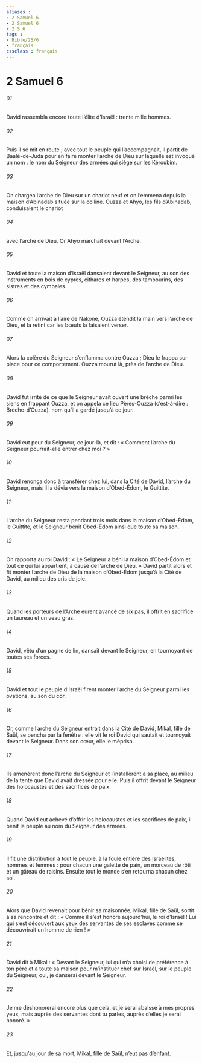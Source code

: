 ```yaml
---
aliases : 
- 2 Samuel 6
- 2 Samuel 6
- 2 S 6
tags : 
- Bible/2S/6
- français
cssclass : français
---
```


# 2 Samuel 6

###### 01
David rassembla encore toute l’élite d’Israël : trente mille hommes.
###### 02
Puis il se mit en route ; avec tout le peuple qui l’accompagnait, il partit de Baalé-de-Juda pour en faire monter l’arche de Dieu sur laquelle est invoqué un nom : le nom du Seigneur des armées qui siège sur les Kéroubim.
###### 03
On chargea l’arche de Dieu sur un chariot neuf et on l’emmena depuis la maison d’Abinadab située sur la colline. Ouzza et Ahyo, les fils d’Abinadab, conduisaient le chariot
###### 04
avec l’arche de Dieu. Or Ahyo marchait devant l’Arche.
###### 05
David et toute la maison d’Israël dansaient devant le Seigneur, au son des instruments en bois de cyprès, cithares et harpes, des tambourins, des sistres et des cymbales.
###### 06
Comme on arrivait à l’aire de Nakone, Ouzza étendit la main vers l’arche de Dieu, et la retint car les bœufs la faisaient verser.
###### 07
Alors la colère du Seigneur s’enflamma contre Ouzza ; Dieu le frappa sur place pour ce comportement. Ouzza mourut là, près de l’arche de Dieu.
###### 08
David fut irrité de ce que le Seigneur avait ouvert une brèche parmi les siens en frappant Ouzza, et on appela ce lieu Pèrès-Ouzza (c’est-à-dire : Brèche-d’Ouzza), nom qu’il a gardé jusqu’à ce jour.
###### 09
David eut peur du Seigneur, ce jour-là, et dit : « Comment l’arche du Seigneur pourrait-elle entrer chez moi ? »
###### 10
David renonça donc à transférer chez lui, dans la Cité de David, l’arche du Seigneur, mais il la dévia vers la maison d’Obed-Édom, le Guittite.
###### 11
L’arche du Seigneur resta pendant trois mois dans la maison d’Obed-Édom, le Guittite, et le Seigneur bénit Obed-Édom ainsi que toute sa maison.
###### 12
On rapporta au roi David : « Le Seigneur a béni la maison d’Obed-Édom et tout ce qui lui appartient, à cause de l’arche de Dieu. » David partit alors et fit monter l’arche de Dieu de la maison d’Obed-Édom jusqu’à la Cité de David, au milieu des cris de joie.
###### 13
Quand les porteurs de l’Arche eurent avancé de six pas, il offrit en sacrifice un taureau et un veau gras.
###### 14
David, vêtu d’un pagne de lin, dansait devant le Seigneur, en tournoyant de toutes ses forces.
###### 15
David et tout le peuple d’Israël firent monter l’arche du Seigneur parmi les ovations, au son du cor.
###### 16
Or, comme l’arche du Seigneur entrait dans la Cité de David, Mikal, fille de Saül, se pencha par la fenêtre : elle vit le roi David qui sautait et tournoyait devant le Seigneur. Dans son cœur, elle le méprisa.
###### 17
Ils amenèrent donc l’arche du Seigneur et l’installèrent à sa place, au milieu de la tente que David avait dressée pour elle. Puis il offrit devant le Seigneur des holocaustes et des sacrifices de paix.
###### 18
Quand David eut achevé d’offrir les holocaustes et les sacrifices de paix, il bénit le peuple au nom du Seigneur des armées.
###### 19
Il fit une distribution à tout le peuple, à la foule entière des Israélites, hommes et femmes : pour chacun une galette de pain, un morceau de rôti et un gâteau de raisins. Ensuite tout le monde s’en retourna chacun chez soi.
###### 20
Alors que David revenait pour bénir sa maisonnée, Mikal, fille de Saül, sortit à sa rencontre et dit : « Comme il s’est honoré aujourd’hui, le roi d’Israël ! Lui qui s’est découvert aux yeux des servantes de ses esclaves comme se découvrirait un homme de rien ! »
###### 21
David dit à Mikal : « Devant le Seigneur, lui qui m’a choisi de préférence à ton père et à toute sa maison pour m’instituer chef sur Israël, sur le peuple du Seigneur, oui, je danserai devant le Seigneur.
###### 22
Je me déshonorerai encore plus que cela, et je serai abaissé à mes propres yeux, mais auprès des servantes dont tu parles, auprès d’elles je serai honoré. »
###### 23
Et, jusqu’au jour de sa mort, Mikal, fille de Saül, n’eut pas d’enfant.
